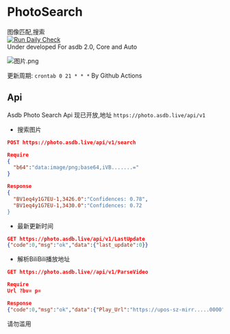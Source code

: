 # PhotoSearch
图像匹配,搜索   
[![Run Daily Check](https://github.com/A-Soul-Database/PhotoSearch/actions/workflows/main.yml/badge.svg?branch=main)](https://github.com/A-Soul-Database/PhotoSearch/actions/workflows/main.yml)  
Under developed For asdb 2.0, Core and Auto

![图片.png](https://i.loli.net/2021/12/01/qLroIxYgnQsXPcD.png)  

更新周期: `crontab 0 21 * * *` By Github Actions  

## Api 
Asdb Photo Search Api 现已开放,地址 `https://photo.asdb.live/api/v1`
- 搜索图片
```json
POST https://photo.asdb.live/api/v1/search

Require
{
  "b64":"data:image/png;base64,iVB.......="
}

Response
{
  "BV1eq4y1G7EU-1,3426.0":"Confidences: 0.78",
  "BV1eq4y1G7EU-1,3430.0":"Confidences: 0.72
}
```
- 最新更新时间
```json
GET https://photo.asdb.live/api/v1/LastUpdate
{"code":0,"msg":"ok","data":{"last_update":0}}
```
- 解析BiliBili播放地址
```json
GET https://photo.asdb.live//api/v1/ParseVideo

Require
Url ?bv= p=

Response
{"code":0,"msg":"ok","data":{"Play_Url":"https://upos-sz-mirr.....0000","Title":"【A-SOUL】乃琳 2022.01.05 您的一周年礼物到啦！点击查收~【直播录像】"}}
```
请勿滥用
